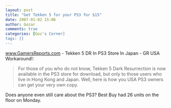 ```yaml
---
layout: post
title: "Get Tekken 5 for your PS3 for $15"
date: 2007-01-02 15:06
author: Gozar
comments: true
categories: [Goz's Corner]
tags: []
---
```

<a href="http://www.gamersreports.com/news/4667/#comments">www.GamersReports.com - Tekken 5 DR In PS3 Store In Japan - GR USA Workaround!</a>:<blockquote>For those of you who do not know, Tekken 5 Dark Resurrection is now available in the PS3 store for download, but only to those users who live in Hong Kong and Japan. Well, here is how you USA PS3 owners can get your very own copy.<br />
</blockquote>Does anyone even still care about the PS3? Best Buy had 26 units on the floor on Monday.<br />
<blockquote> </blockquote>
